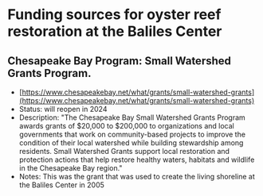 # Funding sources for oyster reef restoration at the Baliles Center

## Chesapeake Bay Program: Small Watershed Grants Program.
* [https://www.chesapeakebay.net/what/grants/small-watershed-grants](https://www.chesapeakebay.net/what/grants/small-watershed-grants)
* Status: will reopen in 2024
* Description: "The Chesapeake Bay Small Watershed Grants Program awards grants of $20,000 to $200,000 to organizations and local governments that work on community-based projects to improve the condition of their local watershed while building stewardship among residents. Small Watershed Grants support local restoration and protection actions that help restore healthy waters, habitats and wildlife in the Chesapeake Bay region."
* Notes: This was the grant that was used to create the living shoreline at the Baliles Center in 2005

